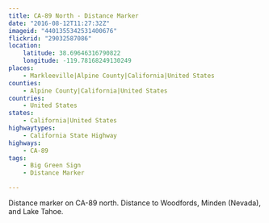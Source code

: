 ```yaml
---
title: CA-89 North - Distance Marker
date: "2016-08-12T11:27:32Z"
imageid: "4401355342531400676"
flickrid: "29032587086"
location:
    latitude: 38.69646316790822
    longitude: -119.78168249130249
places:
    - Markleeville|Alpine County|California|United States
counties:
    - Alpine County|California|United States
countries:
    - United States
states:
    - California|United States
highwaytypes:
    - California State Highway
highways:
    - CA-89
tags:
    - Big Green Sign
    - Distance Marker

---
```

Distance marker on CA-89 north.  Distance to Woodfords, Minden (Nevada), and Lake Tahoe.